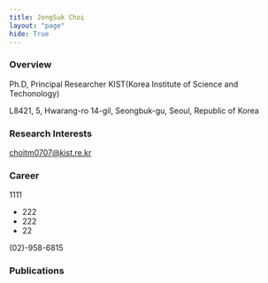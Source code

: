 ```yaml
---
title: JongSuk Choi
layout: "page"
hide: True
---
```


### Overview

Ph.D, Principal Researcher KIST(Korea Institute of Science and Techonology)

L8421, 5, Hwarang-ro 14-gil, Seongbuk-gu, Seoul, Republic of Korea

### Research Interests

choitm0707@kist.re.kr

### Career

1111

- 222
- 222
- 22

(02)-958-6815

### Publications

